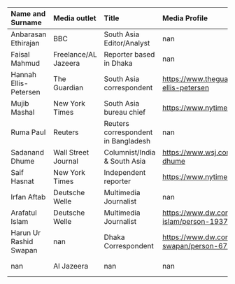 | Name and Surname       | Media outlet         | Title                               | Media Profile                                                | X Account                                                    | Email Address            |
|:-----------------------|:---------------------|:------------------------------------|:-------------------------------------------------------------|:-------------------------------------------------------------|:-------------------------|
| Anbarasan Ethirajan    | BBC                  | South Asia Editor/Analyst           | nan                                                          | [https://x.com/anbarasanethi](https://x.com/anbarasanethi)   | nan                      |
| Faisal Mahmud          | Freelance/AL Jazeera | Reporter based in Dhaka             | nan                                                          | [https://x.com/faisal_reports](https://x.com/faisal_reports) | nan                      |
| Hannah Ellis-Petersen  | The Guardian         | South Asia correspondent            | https://www.theguardian.com/profile/hannah-ellis-petersen    | [https://x.com/HannahEP](https://x.com/HannahEP)             | nan                      |
| Mujib Mashal           | New York Times       | South Asia bureau chief             | https://www.nytimes.com/by/mujib-mashal                      | [https://x.com/MujMash](https://x.com/MujMash)               | mujib.mashal@nytimes.com |
| Ruma Paul              | Reuters              | Reuters correspondent in Bangladesh | nan                                                          | [https://x.com/reutersruma](https://x.com/reutersruma)       | nan                      |
| Sadanand Dhume         | Wall Street Journal  | Columnist/India & South Asia        | https://www.wsj.com/news/author/sadanand-dhume               | [https://x.com/dhume](https://x.com/dhume)                   | nan                      |
| Saif Hasnat            | New York Times       | Independent reporter                | https://www.nytimes.com/by/saif-hasnat                       | [https://x.com/saifhasnat](https://x.com/saifhasnat)         | nan                      |
| Irfan Aftab            | Deutsche Welle       | Multimedia Journalist               | nan                                                          | [https://x.com/IrfanAftaab](https://x.com/IrfanAftaab)       | nan                      |
| Arafatul Islam         | Deutsche Welle       | Multimedia Journalist               | https://www.dw.com/en/arafatul-islam/person-19377318         | [https://x.com/arafatul](https://x.com/arafatul)             | nan                      |
| Harun Ur Rashid Swapan | nan                  | Dhaka Correspondent                 | https://www.dw.com/en/harun-ur-rashid-swapan/person-67821203 | [https://x.com/swapansg](https://x.com/swapansg)             | nan                      |
| nan                    | Al Jazeera           | nan                                 | nan                                                          | [https://x.com/ZulkarnainSaer](https://x.com/ZulkarnainSaer) | nan                      |